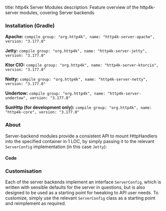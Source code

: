 title: http4k Server Modules
description: Feature overview of the http4k-server modules, covering Server backends

### Installation (Gradle)
**Apache:** ```compile group: "org.http4k", name: "http4k-server-apache", version: "3.177.0"```

**Jetty:** ```compile group: "org.http4k", name: "http4k-server-jetty", version: "3.177.0"```

**Ktor CIO:** ```compile group: "org.http4k", name: "http4k-server-ktorcio", version: "3.177.0"```

**Netty:** ```compile group: "org.http4k", name: "http4k-server-netty", version: "3.177.0"```

**Undertow:** ```compile group: "org.http4k", name: "http4k-server-undertow", version: "3.177.0"```

**SunHttp (for development only):** ```compile group: "org.http4k", name: "http4k-core", version: "3.177.0"```

### About
Server-backend modules provide a consistent API to mount HttpHandlers into the specified container in 1 LOC, by 
simply passing it to the relevant `ServerConfig` implementation (in this case `Jetty`):

#### Code [<img class="octocat"/>](https://github.com/http4k/http4k/blob/master/src/docs/guide/modules/servers/example_http.kt)
<script src="https://gist-it.appspot.com/https://github.com/http4k/http4k/blob/master/src/docs/guide/modules/servers/example_http.kt"></script>

### Customisation
Each of the server backends implement an interface `ServerConfig`, which is written with sensible defaults for the server in questions, 
but is also designed to be used as a starting point for tweaking to API user needs. To customize, simply use the relevant `ServerConfig` 
class as a starting point and reimplement as required.
